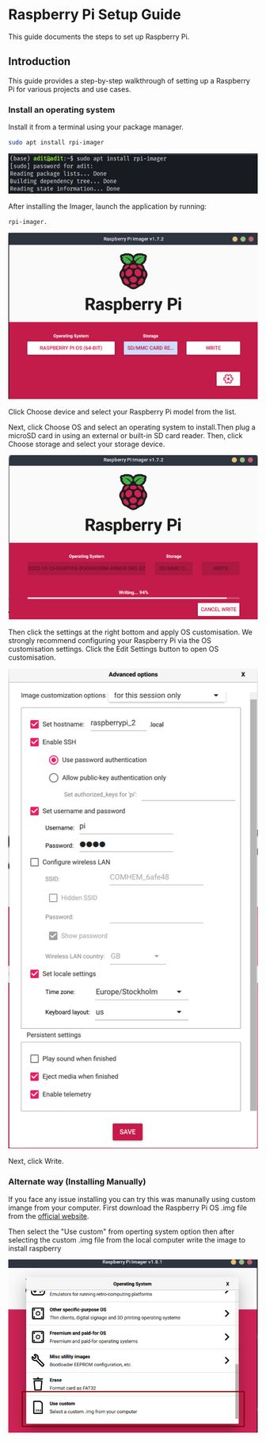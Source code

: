 # Raspberry Pi Setup Guide

This guide documents the steps to set up  Raspberry Pi.


## Introduction

This guide provides a step-by-step walkthrough of setting up a Raspberry Pi for various projects and use cases.







### Install an operating system

Install it from a terminal using your package manager.

```bash 
sudo apt install rpi-imager
```

![image1](https://github.com/adnan333bd/iot-ht2023-data-protocols/blob/main/docs/devices/img/1.png)


After installing the Imager, launch the application by  running:
```bash 
rpi-imager.
```

![image2](https://github.com/adnan333bd/iot-ht2023-data-protocols/blob/main/docs/devices/img/2.png)


Click Choose device and select your Raspberry Pi model from the list.

Next, click Choose OS and select an operating system to install.Then plug a microSD card in using an external or built-in SD card reader. Then, click Choose storage and select your storage device.

![image3](https://github.com/adnan333bd/iot-ht2023-data-protocols/blob/main/docs/devices/img/3.png)


Then click the settings at the right bottom and apply OS customisation. We strongly recommend configuring your Raspberry Pi via the OS customisation settings. Click the Edit Settings button to open OS customisation.

![image4](https://github.com/adnan333bd/iot-ht2023-data-protocols/blob/main/docs/devices/img/4.png)


Next, click Write.





### Alternate way (Installing Manually)

If you face any issue installing you can try this was manunally using custom imange from your computer.
First download the  Raspberry Pi OS .img file from the [official website](https://www.raspberrypi.com/software/operating-systems/).

Then select the "Use custom" from operting system option then after selecting the custom .img file from the local computer write the image to install raspberry 



![image5](https://github.com/adnan333bd/iot-ht2023-data-protocols/blob/main/docs/devices/img/5.png)
